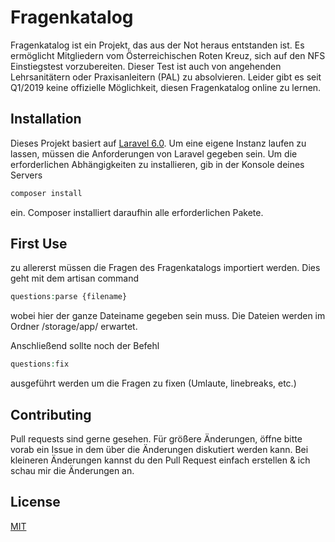 # Fragenkatalog

Fragenkatalog ist ein Projekt, das aus der Not heraus entstanden ist. Es ermöglicht Mitgliedern vom Österreichischen Roten Kreuz, sich auf den NFS Einstiegstest vorzubereiten. Dieser Test ist auch von angehenden Lehrsanitätern oder Praxisanleitern (PAL) zu absolvieren. Leider gibt es seit Q1/2019 keine offizielle Möglichkeit, diesen Fragenkatalog online zu lernen. 

## Installation

Dieses Projekt basiert auf [Laravel 6.0](https://laravel.com/docs/6.x/). Um eine eigene Instanz laufen zu lassen, müssen die Anforderungen von Laravel gegeben sein. Um die erforderlichen Abhängigkeiten zu installieren, gib in der Konsole deines Servers

```bash
composer install
```

ein. Composer installiert daraufhin alle erforderlichen Pakete. 

## First Use
zu allererst müssen die Fragen des Fragenkatalogs importiert werden. Dies geht mit dem artisan command 
```php
questions:parse {filename}
```
wobei hier der ganze Dateiname gegeben sein muss. Die Dateien werden im Ordner /storage/app/ erwartet. 

Anschließend sollte noch der Befehl 
```php
questions:fix
```
ausgeführt werden um die Fragen zu fixen (Umlaute, linebreaks, etc.)

## Contributing
Pull requests sind gerne gesehen. Für größere Änderungen, öffne bitte vorab ein Issue in dem über die Änderungen diskutiert werden kann. 
Bei kleineren Änderungen kannst du den Pull Request einfach erstellen & ich schau mir die Änderungen an. 

## License
[MIT](https://choosealicense.com/licenses/mit/)
